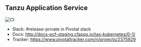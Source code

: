 ## Tanzu Application Service

![CI](https://releng.ci.cf-app.com/api/v1/teams/main/pipelines/tas::0.1.0/jobs/deploy-tas/badge)

- Slack: #release-private in Pivotal slack
- Docs: http://docs-pcf-staging.cfapps.io/tas-kubernetes/0-1/
- Tracker: https://www.pivotaltracker.com/n/projects/2375929
